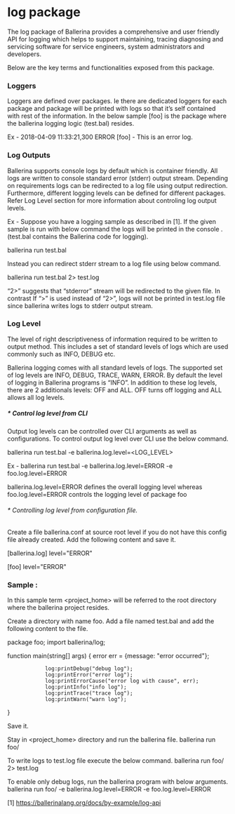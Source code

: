 # log package

The log package of Ballerina provides a comprehensive and user friendly API for logging which helps to support maintaining, tracing diagnosing and servicing software for service engineers, system administrators and developers. 


Below are the key terms and functionalities exposed from this package.

### Loggers 

Loggers are defined over packages. Ie there are dedicated loggers for each package and package will be printed with logs so that it’s self contained with rest of the information.  In the below sample [foo] is the package where the ballerina logging logic (test.bal) resides.

Ex - 2018-04-09 11:33:21,300 ERROR [foo] - This is an error log.


### Log Outputs 

Ballerina supports console logs by default which is container friendly. All logs are written to console standard  error (stderr) output stream. Depending on requirements logs can be redirected to a log file using output redirection. Furthermore, different logging levels can be defined for different packages. Refer Log Level section for more information about controling log output levels.

Ex - Suppose you have a logging sample as described in [1]. If the given sample is run with below command the logs will be printed in the console . (test.bal contains the Ballerina code for logging).

ballerina run test.bal

Instead you can redirect stderr stream to a log file using below command. 

ballerina run test.bal 2> test.log

“2>” suggests that “stderror” stream will be redirected to the given file. In contrast  If “>” is used instead of “2>”, logs will not be printed in test.log file since ballerina writes logs to stderr output stream.


### Log Level

The level of right descriptiveness of information required to be written to output method. This includes a set of standard levels of logs which are used commonly such as INFO, DEBUG etc. 

Ballerina logging comes with all standard levels of logs. The supported set of log levels are INFO, DEBUG, TRACE, WARN, ERROR. By default the level of logging in Ballerina programs is “INFO”. In addition to these log levels, there are 2 additionals levels: OFF and ALL. OFF turns off logging and ALL allows all log levels. 

##### * Control log level from CLI

Output log levels can be controlled over CLI arguments as well as configurations. To control output log level over CLI use the below command.

ballerina run test.bal -e ballerina.log.level=<LOG_LEVEL>

Ex - ballerina run test.bal -e ballerina.log.level=ERROR -e foo.log.level=ERROR

ballerina.log.level=ERROR defines the overall logging level whereas foo.log.level=ERROR controls the logging level of package foo

###### * Controlling log level from configuration file. 

Create a file ballerina.conf at source root level if you do not have this config file already created. Add the following content and save it.

[ballerina.log]
level="ERROR"

[foo]
level="ERROR"


### Sample : 

In this sample term <project_home> will be referred to the root directory where the ballerina project resides.

Create a directory with name foo.
Add a file named test.bal and add the following content to the file.

package foo;
import ballerina/log;

function main(string[] args) {
    			error err = {message: "error occurred"};

    			log:printDebug("debug log");
    			log:printError("error log");
    			log:printErrorCause("error log with cause", err);
    			log:printInfo("info log");
    			log:printTrace("trace log");
    			log:printWarn("warn log");
}

Save it.

Stay in <project_home> directory and run the ballerina file.
ballerina run foo/

To write logs to test.log file execute the below command.
ballerina run foo/ 2> test.log

To enable only debug logs, run the ballerina program with below arguments.
ballerina run foo/ -e ballerina.log.level=ERROR -e foo.log.level=ERROR

		
[1] https://ballerinalang.org/docs/by-example/log-api


